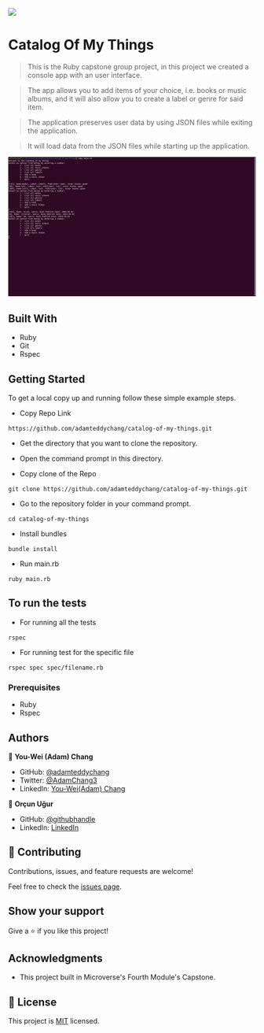 ![](https://img.shields.io/badge/Microverse-blueviolet)

# Catalog Of My Things 

> This is the Ruby capstone group project, in this project we created a console app with an user interface.

> The app allows you to add items of your choice, i.e. books or music albums, and it will also allow you to create a label or genre for said item. 

> The application preserves user data by using JSON files while exiting the application. 

> It will load data from the JSON files while starting up the application. 

![screenshot](./app_screenshot.png)

## Built With

- Ruby
- Git
- Rspec

## Getting Started

To get a local copy up and running follow these simple example steps.

- Copy Repo Link

```
https://github.com/adamteddychang/catalog-of-my-things.git
```
- Get the directory that you want to clone the repository.

- Open the command prompt in this directory.

- Copy clone of the Repo

```
git clone https://github.com/adamteddychang/catalog-of-my-things.git
```

- Go to the repository folder in your command prompt.

```
cd catalog-of-my-things
```
- Install bundles

```
bundle install
```

- Run main.rb

```
ruby main.rb
```

## To run the tests
- For running all the tests

```
rspec
```

- For running test for the specific file

```
rspec spec spec/filename.rb
```

### Prerequisites

- Ruby
- Rspec

## Authors

👤 **You-Wei (Adam) Chang** 

- GitHub: [@adamteddychang](https://github.com/adamteddychang)
- Twitter: [@AdamChang3](https://twitter.com/AdamChang3) 
- LinkedIn: [You-Wei(Adam) Chang](https://www.linkedin.com/in/adamteddychang/)

👤 **Orçun Uğur**

- GitHub: [@githubhandle](https://github.com/luftedar)
- LinkedIn: [LinkedIn](https://www.linkedin.com/in/orcunugur)


## 🤝 Contributing

Contributions, issues, and feature requests are welcome!

Feel free to check the [issues page](../../issues/).

## Show your support

Give a ⭐️ if you like this project!

## Acknowledgments

- This project built in Microverse's Fourth Module's Capstone.

## 📝 License

This project is [MIT](./MIT.md) licensed.
